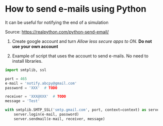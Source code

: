 # How to send e-mails using Python

It can be useful for notifying the end of a simulation

Source: <https://realpython.com/python-send-email/>

1. Create google account and turn *Allow less secure apps to ON*.
   **Do not use your own account**

2. Example of script that uses the account to send e-mails. No need
   to install libraries.

```python
import smtplib, ssl

port = 465
e-mail = 'notify.abcpy@gmail.com'
password = 'XXX'  # TODO

receiver = 'XXX@XXX'  # TODO
message = 'Test'

with smtplib.SMTP_SSL('smtp.gmail.com', port, context=context) as server:
    server.login(e-mail, password)
    server.sendmail(e-mail, receiver, message)
```